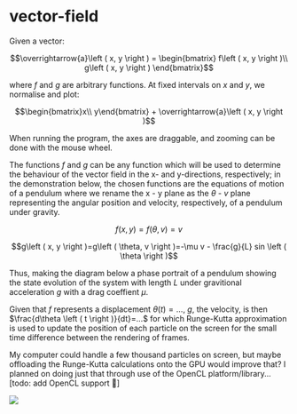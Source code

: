 # vector-field

Given a vector:

$$\overrightarrow{a}\left ( x, y \right ) = \begin{bmatrix} f\left ( x, y \right )\\
g\left ( x, y \right ) \end{bmatrix}$$

where $f$ and $g$ are arbitrary functions.  At fixed intervals on $x$ and $y$, we normalise and plot:

$$\begin{bmatrix}x\\
y\end{bmatrix} + \overrightarrow{a}\left ( x, y \right )$$

When running the program, the axes are draggable, and zooming can be done with the mouse wheel.

The functions $f$ and $g$ can be any function which will be used to determine the behaviour of the vector field in the x- and y-directions, respectively; in the demonstration below, the chosen functions are the equations of motion of a pendulum where we rename the x - y plane as the $\theta$ - $v$ plane representing the angular position and velocity, respectively, of a pendulum under gravity.

$$f\left ( x, y \right )=f\left ( \theta, v \right )=v$$

$$g\left ( x, y \right )=g\left ( \theta, v \right )=-\mu v - \frac{g}{L} sin \left ( \theta \right )$$

Thus, making the diagram below a phase portrait of a pendulum showing the state evolution of the system with length $L$ under gravitional acceleration $g$ with a drag coeffient $\mu$.

Given that $f$ represents a displacement $\theta \left ( t \right )=...$, $g$, the velocity, is then $\frac{d\theta \left ( t \right )}{dt}=...$ for which Runge-Kutta approximation is used to update the position of each particle on the screen for the small time difference between the rendering of frames.

My computer could handle a few thousand particles on screen, but maybe offloading the Runge-Kutta calculations onto the GPU would improve that? I planned on doing just that through use of the OpenCL platform/library... [todo: add OpenCL support 🗿]

![](https://github.com/maskrosbarn/vector-field/blob/main/demo.gif)
